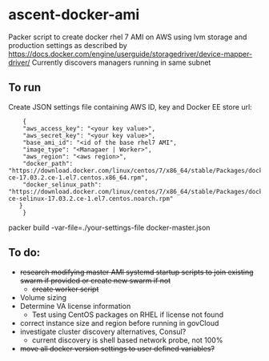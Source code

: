# ascent-docker-ami
Packer script to create docker rhel 7 AMI on AWS using lvm storage and production settings as described by https://docs.docker.com/engine/userguide/storagedriver/device-mapper-driver/
Currently discovers managers running in same subnet

## To run
Create JSON settings file containing AWS ID, key and Docker EE store url:
```
    {
    "aws_access_key": "<your key value>",
    "aws_secret_key": "<your key value>",
    "base_ami_id": "<id of the base rhel7 AMI",
    "image_type": "<Managaer | Worker>",
    "aws_region": "<aws region>",
    "docker_path": "https://download.docker.com/linux/centos/7/x86_64/stable/Packages/docker-ce-17.03.2.ce-1.el7.centos.x86_64.rpm",
    "docker_selinux_path": "https://download.docker.com/linux/centos/7/x86_64/stable/Packages/docker-ce-selinux-17.03.2.ce-1.el7.centos.noarch.rpm"
   }
    }
```
packer build -var-file=./your-settings-file docker-master.json




## To do:
- ~~research modifying master AMI systemd startup scripts to join existing swarm if provided or create new swarm if not~~
    - ~~create worker script~~
- Volume sizing
- Determine VA license information
    - Test using CentOS packages on RHEL if license not found
- correct instance size and region before running in govCloud
- investigate cluster discovery alternatives, Consul?
    - current discovery is shell based network probe, not 100%
- ~~move all docker version settings to user defined variables?~~
